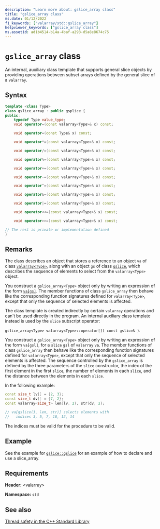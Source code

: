 ```yaml
---
description: "Learn more about: gslice_array class"
title: "gslice_array class"
ms.date: 01/12/2022
f1_keywords: ["valarray/std::gslice_array"]
helpviewer_keywords: ["gslice_array class"]
ms.assetid: ad1b4514-b14a-4baf-a293-d5a8e8674c75
---
```

# `gslice_array` class

An internal, auxiliary class template that supports general slice objects by providing operations between subset arrays defined by the general slice of a `valarray`.

## Syntax

```cpp
template <class Type>
class gslice_array : public gsplice {
public:
    typedef Type value_type;
    void operator=(const valarray<Type>& x) const;

    void operator=(const Type& x) const;

    void operator*=(const valarray<Type>& x) const;

    void operator/=(const valarray<Type>& x) const;

    void operator%=(const valarray<Type>& x) const;

    void operator+=(const valarray<Type>& x) const;

    void operator-=(const valarray<Type>& x) const;

    void operator^=(const valarray<Type>& x) const;

    void operator&=(const valarray<Type>& x) const;

    void operator|=(const valarray<Type>& x) const;

    void operator<<=(const valarray<Type>& x) const;

    void operator>>=(const valarray<Type>& x) const;

// The rest is private or implementation defined
}
```

## Remarks

The class describes an object that stores a reference to an object `va` of class [`valarray<Type>`](../standard-library/valarray-class.md), along with an object `gs` of class [`gslice`](../standard-library/gslice-class.md), which describes the sequence of elements to select from the `valarray<Type>` object.

You construct a `gslice_array<Type>` object only by writing an expression of the form [`va[gs]`](../standard-library/valarray-class.md#op_at). The member functions of class `gslice_array` then behave like the corresponding function signatures defined for `valarray<Type>`, except that only the sequence of selected elements is affected.

The class template is created indirectly by certain `valarray` operations and can't be used directly in the program. An internal auxiliary class template instead is used by the `slice` subscript operator:

`gslice_array<Type> valarray<Type>::operator[]( const gslice& )`.

You construct a `gslice_array<Type>` object only by writing an expression of the form `va[gsl]`, for a `slice` `gsl` of `valarray` `va`. The member functions of class `gslice_array` then behave like the corresponding function signatures defined for `valarray<Type>`, except that only the sequence of selected elements is affected. The sequence controlled by the `gslice_array` is defined by the three parameters of the `slice` constructor, the index of the first element in the first `slice`, the number of elements in each `slice`, and the distance between the elements in each `slice`.

In the following example:

```cpp
const size_t lv[] = {2, 3};
const size_t dv[] = {7, 2};
const valarray<size_t> len(lv, 2), str(dv, 2);

// va[gslice(3, len, str)] selects elements with
//   indices 3, 5, 7, 10, 12, 14
```

The indices must be valid for the procedure to be valid.

## Example

See the example for [`gslice::gslice`](../standard-library/gslice-class.md#gslice) for an example of how to declare and use a slice_array.

## Requirements

**Header:** \<valarray>

**Namespace:** `std`

## See also

[Thread safety in the C++ Standard Library](../standard-library/thread-safety-in-the-cpp-standard-library.md)
